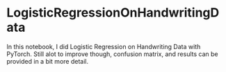 # LogisticRegressionOnHandwritingData

In this notebook, I did Logistic Regression on Handwriting Data with PyTorch. Still alot to improve though, confusion matrix, and results can be provided in a bit more detail. 
